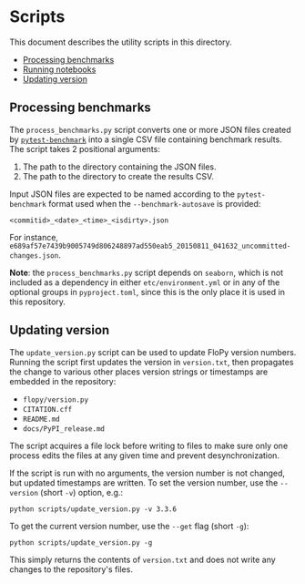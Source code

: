 # Scripts

This document describes the utility scripts in this directory.

<!-- START doctoc generated TOC please keep comment here to allow auto update -->
<!-- DON'T EDIT THIS SECTION, INSTEAD RE-RUN doctoc TO UPDATE -->

- [Processing benchmarks](#processing-benchmarks)
- [Running notebooks](#running-notebooks)
- [Updating version](#updating-version)

<!-- END doctoc generated TOC please keep comment here to allow auto update -->

## Processing benchmarks

The `process_benchmarks.py` script converts one or more JSON files created by [`pytest-benchmark`](https://pytest-benchmark.readthedocs.io/en/latest/) into a single CSV file containing benchmark results. The script takes 2 positional arguments:

1. The path to the directory containing the JSON files.
2. The path to the directory to create the results CSV.

Input JSON files are expected to be named according to the `pytest-benchmark` format used when the `--benchmark-autosave` is provided:

```shell
<commitid>_<date>_<time>_<isdirty>.json
```

For instance, `e689af57e7439b9005749d806248897ad550eab5_20150811_041632_uncommitted-changes.json`.

**Note**: the `process_benchmarks.py` script depends on `seaborn`, which is not included as a dependency in either `etc/environment.yml` or in any of the optional groups in `pyproject.toml`, since this is the only place it is used in this repository.

## Updating version

The `update_version.py` script can be used to update FloPy version numbers. Running the script first updates the version in `version.txt`, then propagates the change to various other places version strings or timestamps are embedded in the repository:

- `flopy/version.py`
- `CITATION.cff`
- `README.md`
- `docs/PyPI_release.md`

The script acquires a file lock before writing to files to make sure only one process edits the files at any given time and prevent desynchronization.

If the script is run with no arguments, the version number is not changed, but updated timestamps are written. To set the version number, use the `--version` (short `-v`) option, e.g.:

```shell
python scripts/update_version.py -v 3.3.6
```

To get the current version number, use the `--get` flag (short `-g`):

```shell
python scripts/update_version.py -g
```

This simply returns the contents of `version.txt` and does not write any changes to the repository's files.
